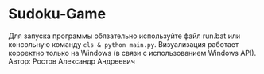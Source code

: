 # Sudoku-Game
Для запуска программы обязательно используйте файл run.bat или консольную команду `cls & python main.py`. Визуализация работает корректно только на Windows (в связи с использованием Windows API). 
Автор: Ростов Александр Андреевич
